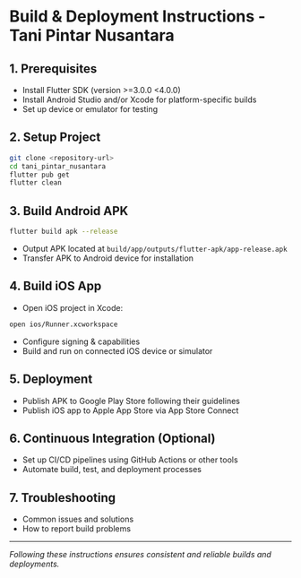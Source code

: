 # Build & Deployment Instructions - Tani Pintar Nusantara

## 1. Prerequisites
- Install Flutter SDK (version >=3.0.0 <4.0.0)
- Install Android Studio and/or Xcode for platform-specific builds
- Set up device or emulator for testing

## 2. Setup Project
```bash
git clone <repository-url>
cd tani_pintar_nusantara
flutter pub get
flutter clean
```

## 3. Build Android APK
```bash
flutter build apk --release
```
- Output APK located at `build/app/outputs/flutter-apk/app-release.apk`
- Transfer APK to Android device for installation

## 4. Build iOS App
- Open iOS project in Xcode:
```bash
open ios/Runner.xcworkspace
```
- Configure signing & capabilities
- Build and run on connected iOS device or simulator

## 5. Deployment
- Publish APK to Google Play Store following their guidelines
- Publish iOS app to Apple App Store via App Store Connect

## 6. Continuous Integration (Optional)
- Set up CI/CD pipelines using GitHub Actions or other tools
- Automate build, test, and deployment processes

## 7. Troubleshooting
- Common issues and solutions
- How to report build problems

---

*Following these instructions ensures consistent and reliable builds and deployments.*
